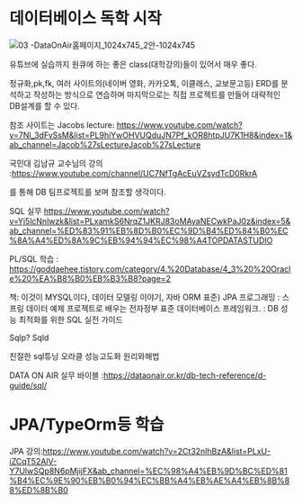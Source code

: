 # 데이터베이스 독학 시작

![03 -DataOnAir홈페이지_1024x745_2안-1024x745](https://user-images.githubusercontent.com/75001605/126123240-dd6c9eae-9ae5-4a6c-9aa4-afd7de2d9390.png)


유튜브에 실습까지 원큐에 하는 좋은 class(대학강의)들이 있어서 매우 좋다.

정규화,pk,fk, 여러 사이트의(네이버 영화, 카카오톡, 이클래스, 교보문고등) ERD를 분석하고 작성하는 방식으로 연습하며 마지막으로는
직접 프로젝트를 만들어 대략적인 DB설계를 할 수 있다. 


참조 사이트는 Jacobs lecture: https://www.youtube.com/watch?v=7Nl_3dFvSsM&list=PL9hiYwOHVUQduJN7Pf_kOR8htpJU7K1H8&index=1&ab_channel=Jacob%27sLectureJacob%27sLecture

국민대 김남규 교수님의 강의 :https://www.youtube.com/channel/UC7NfTgAcEuVZsydTcD0RkrA

를 통해 DB 팀프로젝트를 보며 참조할 생각이다.

SQL 실무 https://www.youtube.com/watch?v=Yj5lcNnlwzk&list=PLxamkS6NrqZ1JKRJ83oMAyaNECwkPaJ0z&index=5&ab_channel=%ED%83%91%EB%8D%B0%EC%9D%B4%ED%84%B0%EC%8A%A4%ED%8A%9C%EB%94%94%EC%98%A4TOPDATASTUDIO

PL/SQL 학습 : https://goddaehee.tistory.com/category/4.%20Database/4_3%20%20Oracle%20%EA%B8%B0%EB%B3%B8?page=2 


책: 이것이 MYSQL이다, 데이터 모델링 이야기, 자바 ORM 표준) JPA 프로그래밍 : 스프링 데이터 예제 프로젝트로 배우는 전자정부 표준 데이터베이스 프레임워크.
: DB 성능 최적화를 위한 SQL 실전 가이드

Sqlp? Sqld

친절한 sql튜닝
오라클 성능고도화 원리와해법


DATA ON AIR 실무 바이블 :https://dataonair.or.kr/db-tech-reference/d-guide/sql/


# JPA/TypeOrm등 학습

JPA 강의:https://www.youtube.com/watch?v=2Ct32nlhBzA&list=PLxU-iZCqT52AlV-Y7UlwSQp8N6pMjijFX&ab_channel=%EC%98%A4%EB%9D%BC%ED%81%B4%EC%9E%90%EB%B0%94%EC%BB%A4%EB%AE%A4%EB%8B%88%ED%8B%B0
